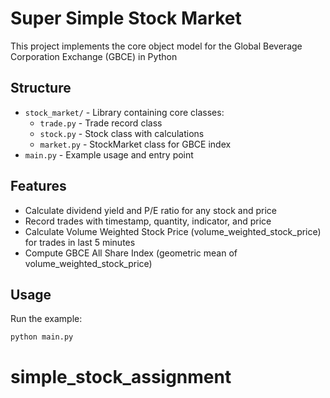 # Super Simple Stock Market

This project implements the core object model for the Global Beverage Corporation Exchange (GBCE) in Python

## Structure
- `stock_market/` - Library containing core classes:
	- `trade.py` - Trade record class
	- `stock.py` - Stock class with calculations
	- `market.py` - StockMarket class for GBCE index
- `main.py` - Example usage and entry point

## Features
- Calculate dividend yield and P/E ratio for any stock and price
- Record trades with timestamp, quantity, indicator, and price
- Calculate Volume Weighted Stock Price (volume_weighted_stock_price) for trades in last 5 minutes
- Compute GBCE All Share Index (geometric mean of volume_weighted_stock_price)

## Usage
Run the example:
```bash
python main.py
```

# simple_stock_assignment